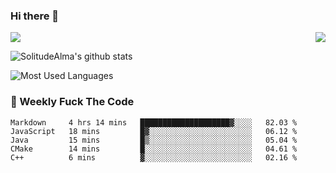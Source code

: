 ### Hi there 👋
<p>
  <a href="https://count.getloli.com/"><img src="https://count.getloli.com/get/@:solitudealma"></a>
  <img src="https://weather-icon.journeyad.repl.co/@guangzhou?v=1" align="right">
</p>



![SolitudeAlma's github stats](https://github-readme-stats.vercel.app/api?username=solitudealma&show_icons=true&theme=radical)



![Most Used Languages](https://github-readme-stats.vercel.app/api/top-langs/?username=solitudealma&layout=compact&hide_border=true&theme=dark)
<!-- ![visitors](https://visitor-badge.glitch.me/badge?page_id=solitudealma.solitudealma.id) -->


### :dart: Weekly Fuck The Code

<!--START_SECTION:waka-->
```text
Markdown     4 hrs 14 mins   ████████████████████▓░░░░   82.03 % 
JavaScript   18 mins         █▓░░░░░░░░░░░░░░░░░░░░░░░   06.12 % 
Java         15 mins         █▒░░░░░░░░░░░░░░░░░░░░░░░   05.04 % 
CMake        14 mins         █░░░░░░░░░░░░░░░░░░░░░░░░   04.61 % 
C++          6 mins          ▓░░░░░░░░░░░░░░░░░░░░░░░░   02.16 % 
```
<!--END_SECTION:waka-->

